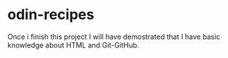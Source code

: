 # odin-recipes
Once i finish this project I will have demostrated that I have basic knowledge about HTML and Git-GitHub.

